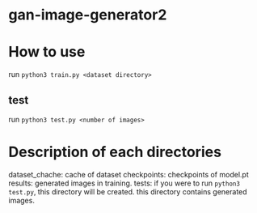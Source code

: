 # gan-image-generator2

# How to use
run `python3 train.py <dataset directory>`

## test
run `python3 test.py <number of images>`

# Description of each directories
dataset_chache: cache of dataset
checkpoints: checkpoints of model.pt 
results: generated images in training.
tests: if you were to run `python3 test.py`, this directory will be created. this directory contains generated images.